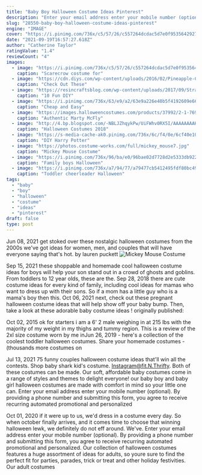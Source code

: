 ```yaml
---
title: "Baby Boy Halloween Costume Ideas Pinterest"
description: "Enter your email address enter your mobile number (optional). By providing a phone number and submitting this form, you agree to receive recurring automated promotional and personalized"
slug: "28550-baby-boy-halloween-costume-ideas-pinterest"
engine: "IMAGE"
cover: "https://i.pinimg.com/736x/c5/57/26/c557264dcdac5d7e0f95356429278318--scarecrow-costume-halloween-costumes.jpg"
date: "2021-09-19T16:57:27.618Z"
author: "Catherine Taylor"
ratingValue: "1.4"
reviewCount: "4"
images:
  - image: "https://i.pinimg.com/736x/c5/57/26/c557264dcdac5d7e0f95356429278318--scarecrow-costume-halloween-costumes.jpg"
    caption: "Scarecrow costume for"
  - image: "https://cdn.diys.com/wp-content/uploads/2016/02/Pineapple-Costume-DIY.jpg"
    caption: "Check Out These"
  - image: "https://resincraftsblog.com/wp-content/uploads/2017/09/StrawberryCostumeFinished2.jpg"
    caption: "10 Fun DIY"
  - image: "https://i.pinimg.com/736x/63/e9/a2/63e9a226e40b5f4192609e66a07877b7--last-minute-halloween-costumes-fall-halloween.jpg"
    caption: "Cheap and Easy"
  - image: "https://images.halloweencostumes.com/products/37992/2-1-76976/authentic-marty-mcfly-jacket.jpg"
    caption: "Authentic Marty McFly"
  - image: "http://4.bp.blogspot.com/-NBLJZhqykPw/UiFWhv0RX5I/AAAAAAAAHAk/UxxbyUCdzOU/s1600/c1e6a29de4d0e3c42ce54220df227dad.jpg"
    caption: "Halloween Costumes 2018"
  - image: "https://s-media-cache-ak0.pinimg.com/736x/6c/f4/0e/6cf40e10ab3222c9b14c6232fe773d0c.jpg"
    caption: "DIY Harry Potter"
  - image: "https://photos.costume-works.com/full/mickey_mouse7.jpg"
    caption: "Mickey Mouse Costume"
  - image: "https://i.pinimg.com/736x/96/ba/e0/96bae02d7728d2e5333db922d2393dc3--boy-halloween-halloween-ideas.jpg"
    caption: "Family boys Halloween"
  - image: "https://i.pinimg.com/736x/a7/94/77/a79477cb5412495fdf80bc49d56ba5b4--cheerleader-halloween-costume-halloween-costumes.jpg"
    caption: "Toddler cheerleader Halloween"
tags:
  - "baby"
  - "boy"
  - "halloween"
  - "costume"
  - "ideas"
  - "pinterest"
draft: false
type: post
---
```


Jun 08, 2021 get stoked over these nostalgic halloween costumes from the 2000s we've got ideas for women, men, and couples that will have everyone saying that's hot. by lauren puckett
![Mickey Mouse Costume](https://photos.costume-works.com/full/mickey_mouse7.jpg "Mickey Mouse Costume")

Sep 15, 2021 these shoppable and homemade cool halloween costume ideas for boys will help your son stand out in a crowd of ghosts and goblins. From toddlers to 12 year olds, these are the. Sep 28, 2018 there are cute costume ideas for every kind of family, including cool ideas for mamas who want to dress up with their sons. So if a mom has a little guy who is a mama&#39;s boy then this. Oct 06, 2021 next, check out these pregnant halloween costume ideas that will help show off your baby bump. Then, take a look at these adorable baby costume ideas ! originally published:
<!--inArticleAds-->

<!--galleryOne-->

Oct 02, 2015 ok for starters i am a 6' 2 male weighing in at 215 lbs with the majority of my weight in my thighs and tummy region. This is a review of the 2xl size costume worn by me inJun 26, 2019 - here's a collection of the coolest toddler halloween costumes. Share your homemade costumes - (thousands more costumes on
<!--inArticleAds-->

<!--galleryTwo-->

Jul 13, 2021 75 funny couples halloween costume ideas that'll win all the contests.  Shop baby shark kid's costume. Instagram@fit.N.Thrifty. Both of these costumes can be made. Our soft, affordable baby costumes come in a range of styles and themes to delight everyone! our baby boy and baby girl halloween costumes are made with comfort in mind so your little one can. Enter your email address enter your mobile number (optional). By providing a phone number and submitting this form, you agree to receive recurring automated promotional and personalized
<!--galleryThree-->

Oct 01, 2020 if it were up to us, we'd dress in a costume every day. So when october finally arrives, and it comes time to choose that winning halloween lewk, we definitely do not eff around. We've. Enter your email address enter your mobile number (optional). By providing a phone number and submitting this form, you agree to receive recurring automated promotional and personalized. Our collection of halloween costumes features a huge assortment of ideas for adults, so youre sure to find the perfect fit for parties, parades, trick or treat and other holiday festivities. Our adult costumes